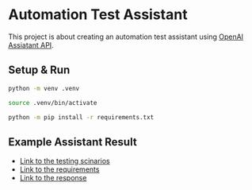 # Automation Test Assistant

This project is about creating an automation test assistant using [OpenAI Assiatant API](https://platform.openai.com/docs/assistants/overview).

## Setup & Run

```bash
python -m venv .venv
```

```bash
source .venv/bin/activate
```

```bash
python -m pip install -r requirements.txt
```

## Example Assistant Result

- [Link to the testing scinarios](py/testing_scenarios.md)
- [Link to the requirements](software_requirements.md)
- [Link to the response](response.md)
